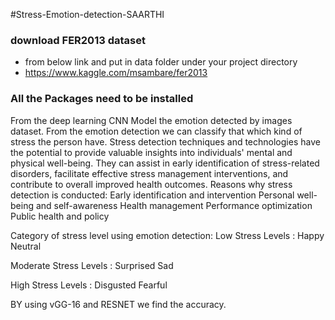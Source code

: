 #Stress-Emotion-detection-SAARTHI

### download FER2013 dataset
- from below link and put in data folder under your project directory
- https://www.kaggle.com/msambare/fer2013

### All the Packages need to be installed

From the deep learning CNN Model the emotion detected by images dataset.
From the emotion detection we can classify that which kind of stress the person have.
 Stress detection techniques and technologies have the potential to provide valuable insights into individuals' mental and physical well-being. They can assist in early identification of stress-related disorders, facilitate effective stress management interventions, and contribute to overall improved health outcomes.
Reasons why stress detection is conducted:
Early identification and intervention
Personal well-being and self-awareness
Health management
Performance optimization
Public health and policy


Category of stress level using emotion detection:
Low Stress Levels :
Happy
Neutral

Moderate Stress Levels :
Surprised 
Sad

High Stress Levels :
Disgusted
Fearful

BY using vGG-16 and RESNET we find the accuracy.


